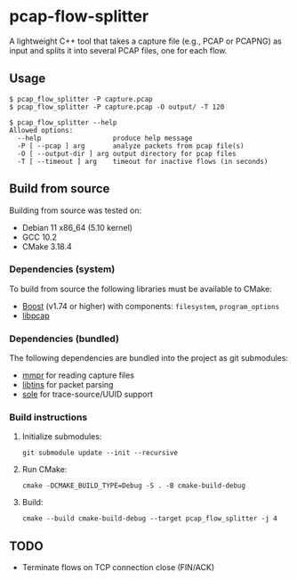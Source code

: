 # pcap-flow-splitter

A lightweight C++ tool that takes a capture file (e.g., PCAP or PCAPNG) as input and splits it into several PCAP files,
one for each flow.

## Usage

```shell
$ pcap_flow_splitter -P capture.pcap
$ pcap_flow_splitter -P capture.pcap -O output/ -T 120

$ pcap_flow_splitter --help
Allowed options:
  --help                  produce help message
  -P [ --pcap ] arg       analyze packets from pcap file(s)
  -O [ --output-dir ] arg output directory for pcap files
  -T [ --timeout ] arg    timeout for inactive flows (in seconds)
```

## Build from source

Building from source was tested on:

- Debian 11 x86_64 (5.10 kernel)
- GCC 10.2
- CMake 3.18.4

### Dependencies (system)

To build from source the following libraries must be available to CMake:

- [Boost](https://www.boost.org/) (v1.74 or higher) with components: `filesystem`, `program_options`
- [libpcap](https://github.com/the-tcpdump-group/libpcap)

### Dependencies (bundled)

The following dependencies are bundled into the project as git submodules:

- [mmpr](https://github.com/Schwaggot/mmpr) for reading capture files
- [libtins](https://github.com/mfontanini/libtins) for packet parsing
- [sole](https://github.com/r-lyeh-archived/sole) for trace-source/UUID support

### Build instructions

1. Initialize submodules:

    ```shell
    git submodule update --init --recursive
    ```

2. Run CMake:
    ```shell
    cmake -DCMAKE_BUILD_TYPE=Debug -S . -B cmake-build-debug
    ```

3. Build:
    ```shell
    cmake --build cmake-build-debug --target pcap_flow_splitter -j 4
    ```

## TODO

- Terminate flows on TCP connection close (FIN/ACK)
